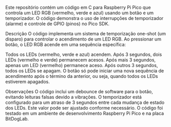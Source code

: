 Este repositório contém um código em C para Raspberry Pi Pico que controla um LED RGB (vermelho, verde e azul) usando um botão e um temporizador. O código demonstra o uso de interrupções de temporizador (alarme) e controle de GPIO (pinos) no Pico SDK.

Descrição
O código implementa um sistema de temporização one-shot (um disparo) para controlar o acendimento de um LED RGB. Ao pressionar um botão, o LED RGB acende em uma sequência específica:

Todos os LEDs (vermelho, verde e azul) acendem.
Após 3 segundos, dois LEDs (vermelho e verde) permanecem acesos.
Após mais 3 segundos, apenas um LED (vermelho) permanece aceso.
Após outros 3 segundos, todos os LEDs se apagam.
O botão só pode iniciar uma nova sequência de acendimento após o término da anterior, ou seja, quando todos os LEDs estiverem apagados.

Observações
O código inclui um debounce de software para o botão, evitando leituras falsas devido a vibrações.
O temporizador está configurado para um atraso de 3 segundos entre cada mudança de estado dos LEDs. Este valor pode ser ajustado conforme necessário.
O código foi testado em um ambiente de desenvolvimento Raspberry Pi Pico e na placa BitDogLab.
